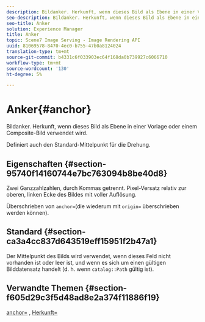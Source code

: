 ```yaml
---
description: Bildanker. Herkunft, wenn dieses Bild als Ebene in einer Vorlage oder einem Composite-Bild verwendet wird.
seo-description: Bildanker. Herkunft, wenn dieses Bild als Ebene in einer Vorlage oder einem Composite-Bild verwendet wird.
seo-title: Anker
solution: Experience Manager
title: Anker
topic: Scene7 Image Serving - Image Rendering API
uuid: 81069578-8470-4ec0-b755-47b0a8124024
translation-type: tm+mt
source-git-commit: b4331c6f033903ec64f168da0b739927c6066710
workflow-type: tm+mt
source-wordcount: '130'
ht-degree: 5%

---
```



# Anker{#anchor}

Bildanker. Herkunft, wenn dieses Bild als Ebene in einer Vorlage oder einem Composite-Bild verwendet wird.

Definiert auch den Standard-Mittelpunkt für die Drehung.

## Eigenschaften {#section-95740f14160744e7bc763094b8be40d8}

Zwei Ganzzahlzahlen, durch Kommas getrennt. Pixel-Versatz relativ zur oberen, linken Ecke des Bildes mit voller Auflösung.

Überschrieben von `anchor=`(die wiederum mit `origin=` überschrieben werden können).

## Standard {#section-ca3a4cc837d643519eff15951f2b47a1}

Der Mittelpunkt des Bilds wird verwendet, wenn dieses Feld nicht vorhanden ist oder leer ist, und wenn es sich um einen gültigen Bilddatensatz handelt (d. h. wenn `catalog::Path` gültig ist).

## Verwandte Themen {#section-f605d29c3f5d48ad8e2a374f11886f19}

[anchor=](/help/aem-is-ir-api/is-api/http-ref/image-serving-api-ref/c-http-protocol-reference/c-command-reference/r-anchor.md) ,  [Herkunft=](/help/aem-is-ir-api/is-api/http-ref/image-serving-api-ref/c-http-protocol-reference/c-command-reference/r-origin.md)
